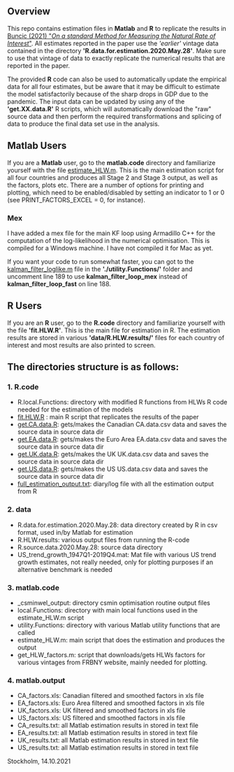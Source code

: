 ## Overview
<!-- Replication files for Buncic, D. (2021) "On a standard Method for Measuring the Natural Rate of Interest" -->

This repo contains estimation files in **Matlab** and **R** to replicate the results in [Buncic (2021) "*On a standard Method for Measuring the Natural Rate of Interest*"](https://papers.ssrn.com/sol3/papers.cfm?abstract_id=3725151). All estimates reported in the paper use the *'earlier'* vintage data contained in the directory **'R.data.for.estimation.2020.May.28'**. Make sure to use that vintage of data to exactly replicate the numerical results that are reported in the paper. 

The provided **R** code can also be used to automatically update the empirical data for all four estimates, but be aware that it may be difficult to estimate the model satisfactorily because of the sharp drops in GDP due to the pandemic. The input data can be updated by using any of the **'get.XX.data.R'** R scripts, which will automatically download the "raw" source data and then perform the required transformations and splicing of data to produce the final data set use in the analysis.

<!-- The repo also provides data files, with the latest vintage of data stored in the directory **'R.data.for.estimation.2020.Oct.5'**. The R code can be used to automatically update the empirical data, but be aware that it may not be possible to successfully estimate the model due  -->
<!-- **NOTE:** All estimates reported in the paper use the *'earlier'* vintage data contained in the directory **'R.data.for.estimation.2020.May.28'**. Make sure to use that vintage of data to exactly replicate the results that are reported. If the input data is updated by using any of the **'get.XX.data.R'** R scripts, the results will be quantitatively different.  -->

## Matlab Users
If you are a **Matlab** user, go to the **matlab.code** directory and familiarize yourself with the file [estimate_HLW.m](\matlab.code\estimate_HLW.m). This is the main estimation script for all four countries and produces all Stage 2 and Stage 3 output, as well as the factors, plots etc. There are a number of options for printing and plotting, which need to be enabled/disabled by setting an indicator to 1 or 0 (see PRINT_FACTORS_EXCEL = 0, for instance).

### Mex
I have added a mex file for the main KF loop using Armadillo C++ for the computation of the log-likelihood in the numerical optimisation. This is compiled for a Windows machine. I have not compiled it for Mac as yet. 

If you want your code to run somewhat faster, you can got to the [kalman_filter_loglike.m](\matlab.code\utility.Functions\kalman_filter_loglike.m) file in the **'./utility.Functions/'** folder and uncomment line 189 to use **kalman_filter_loop_mex** instead of **kalman_filter_loop_fast** on line 188.

## R Users
If you are an **R** user, go to the **R.code** directory and familiarize yourself with the file **'fit.HLW.R'**. This is the main file for estimation in R. The estimation results are stored in various **'data/R.HLW.results/'** files for each country of interest and most results are also printed to screen. 


## The directories structure is as follows:
### 1. R.code
* R.local.Functions: directory with modified R functions from HLWs R code needed for the estimation of the models
* [fit.HLW.R](\R.code\fit.HLW.R)				:	main R script that replicates the results of the paper
* [get.CA.data.R](\R.code\get.CA.data.R): gets/makes the Canadian CA.data.csv data and saves the source data in source data dir
* [get.EA.data.R](\R.code\get.EA.data.R): gets/makes the Euro Area EA.data.csv data and saves the source data in source data dir
* [get.UK.data.R](\R.code\get.UK.data.R): gets/makes the UK UK.data.csv data and saves the source data in source data dir
* [get.US.data.R](\R.code\get.US.data.R): gets/makes the US US.data.csv data and saves the source data in source data dir
* [full_estimation_output.txt](\R.code\full_estimation_output.txt): diary/log file with all the estimation output from R

### 2. data
* R.data.for.estimation.2020.May.28: data directory created by R in csv format, used in/by Matlab for estimation 
* R.HLW.results: various output files from running the R-code
* R.source.data.2020.May.28: source data directory
* US_trend_growth_1947Q1-2019Q4.mat: Mat file with various US trend growth estimates, not really needed, only for plotting purposes if an alternative benchmark is needed

### 3. matlab.code
* _csminwel_output: directory csmin optimisation routine output files
* local.Functions: directory with main local functions used in the estimate_HLW.m script
* utility.Functions: directory with various Matlab utility functions that are called
* estimate_HLW.m: main script that does the estimation and produces the output
* get_HLW_factors.m: script that downloads/gets HLWs factors for various vintages from FRBNY website, mainly needed for plotting. 

### 4. matlab.output
* CA_factors.xls: Canadian filtered and smoothed factors in xls file  
* EA_factors.xls: Euro Area filtered and smoothed factors in xls file
* UK_factors.xls: UK filtered and smoothed factors in xls file
* US_factors.xls: US filtered and smoothed factors in xls file
* CA_results.txt: all Matlab estimation results in stored in text file
* EA_results.txt: all Matlab estimation results in stored in text file
* UK_results.txt: all Matlab estimation results in stored in text file
* US_results.txt: all Matlab estimation results in stored in text file


Stockholm, 14.10.2021
